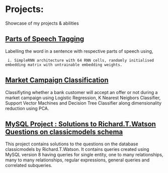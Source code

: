 # Projects:
Showcase of my projects &amp; abilities

## [Parts of Speech Tagging](https://github.com/shivu2507/POS-Tagging-using-RNN)
   Labelling the word in a sentence with respective parts of speech using,
     
     i. SimpleRNN architecture with 64 RNN cells, randomly initialised embedding matrix with untrainable embedding weights.

## [Market Campaign Classification](https://github.com/shivu2507/Marketing-Campaign-Classification)
   Classifiyting whether a bank customer will accept an offer or not during a market campaign using Logistic Regression, K Nearest Neigbors Classifier, Support Vector Machines and
   Decision Tree Classifier along dimensionality reduction using PCA.

## [MySQL Project : Solutions to Richard.T.Watson Questions on classicmodels schema](https://github.com/shivu2507/SQL-on-classicmodel)
   
   This project contains solutions to the questions on the database classicmodels by Richard.T.Watson. 
   It contains queries created using MySQL version 8 having queries for single entity, one to many relationships, many to many relationships, regular expressions, general
   queries and correlated subqueries.
   
